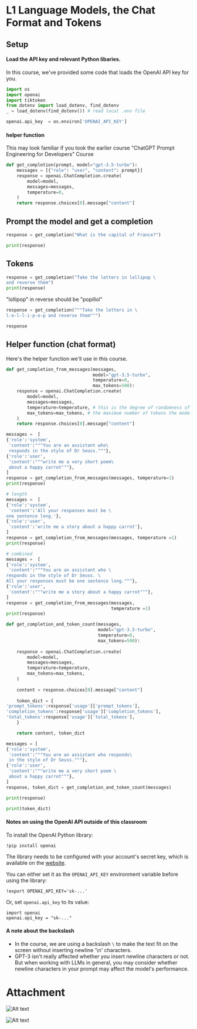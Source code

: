 # L1 Language Models, the Chat Format and Tokens

## Setup
#### Load the API key and relevant Python libaries.
In this course, we've provided some code that loads the OpenAI API key for you.


```python
import os
import openai
import tiktoken
from dotenv import load_dotenv, find_dotenv
_ = load_dotenv(find_dotenv()) # read local .env file

openai.api_key  = os.environ['OPENAI_API_KEY']
```

#### helper function
This may look familiar if you took the earlier course "ChatGPT Prompt Engineering for Developers" Course


```python
def get_completion(prompt, model="gpt-3.5-turbo"):
    messages = [{"role": "user", "content": prompt}]
    response = openai.ChatCompletion.create(
        model=model,
        messages=messages,
        temperature=0,
    )
    return response.choices[0].message["content"]
```

## Prompt the model and get a completion


```python
response = get_completion("What is the capital of France?")
```


```python
print(response)
```

## Tokens


```python
response = get_completion("Take the letters in lollipop \
and reverse them")
print(response)
```

"lollipop" in reverse should be "popillol"


```python
response = get_completion("""Take the letters in \
l-o-l-l-i-p-o-p and reverse them""")
```


```python
response
```

## Helper function (chat format)
Here's the helper function we'll use in this course.


```python
def get_completion_from_messages(messages, 
                                 model="gpt-3.5-turbo", 
                                 temperature=0, 
                                 max_tokens=500):
    response = openai.ChatCompletion.create(
        model=model,
        messages=messages,
        temperature=temperature, # this is the degree of randomness of the model's output
        max_tokens=max_tokens, # the maximum number of tokens the model can ouptut 
    )
    return response.choices[0].message["content"]
```


```python
messages =  [  
{'role':'system', 
 'content':"""You are an assistant who\
 responds in the style of Dr Seuss."""},    
{'role':'user', 
 'content':"""write me a very short poem\
 about a happy carrot"""},  
] 
response = get_completion_from_messages(messages, temperature=1)
print(response)
```


```python
# length
messages =  [  
{'role':'system',
 'content':'All your responses must be \
one sentence long.'},    
{'role':'user',
 'content':'write me a story about a happy carrot'},  
] 
response = get_completion_from_messages(messages, temperature =1)
print(response)
```


```python
# combined
messages =  [  
{'role':'system',
 'content':"""You are an assistant who \
responds in the style of Dr Seuss. \
All your responses must be one sentence long."""},    
{'role':'user',
 'content':"""write me a story about a happy carrot"""},
] 
response = get_completion_from_messages(messages, 
                                        temperature =1)
print(response)
```


```python
def get_completion_and_token_count(messages, 
                                   model="gpt-3.5-turbo", 
                                   temperature=0, 
                                   max_tokens=500):
    
    response = openai.ChatCompletion.create(
        model=model,
        messages=messages,
        temperature=temperature, 
        max_tokens=max_tokens,
    )
    
    content = response.choices[0].message["content"]
    
    token_dict = {
'prompt_tokens':response['usage']['prompt_tokens'],
'completion_tokens':response['usage']['completion_tokens'],
'total_tokens':response['usage']['total_tokens'],
    }

    return content, token_dict
```


```python
messages = [
{'role':'system', 
 'content':"""You are an assistant who responds\
 in the style of Dr Seuss."""},    
{'role':'user',
 'content':"""write me a very short poem \ 
 about a happy carrot"""},  
] 
response, token_dict = get_completion_and_token_count(messages)
```


```python
print(response)
```


```python
print(token_dict)
```

#### Notes on using the OpenAI API outside of this classroom

To install the OpenAI Python library:
```
!pip install openai
```

The library needs to be configured with your account's secret key, which is available on the [website](https://platform.openai.com/account/api-keys). 

You can either set it as the `OPENAI_API_KEY` environment variable before using the library:
 ```
 !export OPENAI_API_KEY='sk-...'
 ```

Or, set `openai.api_key` to its value:

```
import openai
openai.api_key = "sk-..."
```

#### A note about the backslash
- In the course, we are using a backslash `\` to make the text fit on the screen without inserting newline '\n' characters.
- GPT-3 isn't really affected whether you insert newline characters or not.  But when working with LLMs in general, you may consider whether newline characters in your prompt may affect the model's performance.


# Attachment

![Alt text](<Screenshot 2023-08-17 at 12.27.10 PM.png>)

![Alt text](<Screenshot 2023-08-17 at 12.47.08 PM.png>)